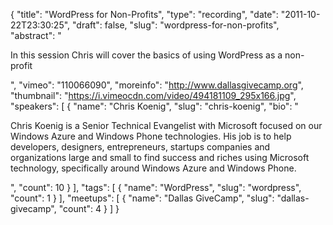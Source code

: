 {
  "title": "WordPress for Non-Profits",
  "type": "recording",
  "date": "2011-10-22T23:30:25",
  "draft": false,
  "slug": "wordpress-for-non-profits",
  "abstract": "<p>In this session Chris will cover the basics of using WordPress as a non-profit</p>",
  "vimeo": "110066090",
  "moreinfo": "http://www.dallasgivecamp.org",
  "thumbnail": "https://i.vimeocdn.com/video/494181109_295x166.jpg",
  "speakers": [
    {
      "name": "Chris Koenig",
      "slug": "chris-koenig",
      "bio": "<p>Chris Koenig is a Senior Technical Evangelist with Microsoft focused on our Windows Azure and Windows Phone technologies.  His job is to help developers, designers, entrepreneurs, startups companies and organizations large and small to find success and riches using Microsoft technology, specifically around Windows Azure and Windows Phone.</p>",
      "count": 10
    }
  ],
  "tags": [
    {
      "name": "WordPress",
      "slug": "wordpress",
      "count": 1
    }
  ],
  "meetups": [
    {
      "name": "Dallas GiveCamp",
      "slug": "dallas-givecamp",
      "count": 4
    }
  ]
}
